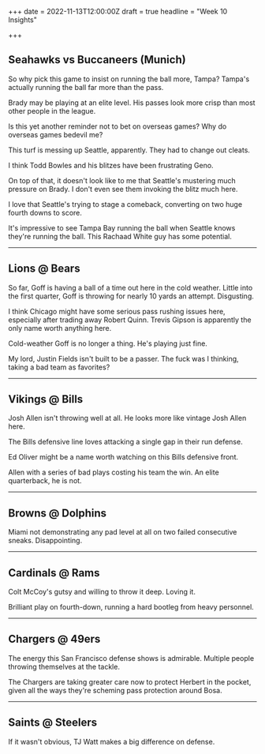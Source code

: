 +++
date = 2022-11-13T12:00:00Z
draft = true
headline = "Week 10 Insights"

+++
## Seahawks vs Buccaneers (Munich)

So why pick this game to insist on running the ball more, Tampa? Tampa's actually running the ball far more than the pass.

Brady may be playing at an elite level. His passes look more crisp than most other people in the league.

Is this yet another reminder not to bet on overseas games? Why do overseas games bedevil me?

This turf is messing up Seattle, apparently. They had to change out cleats.

I think Todd Bowles and his blitzes have been frustrating Geno.

On top of that, it doesn't look like to me that Seattle's mustering much pressure on Brady. I don't even see them invoking the blitz much here.

I love that Seattle's trying to stage a comeback, converting on two huge fourth downs to score.

It's impressive to see Tampa Bay running the ball when Seattle knows they're running the ball. This Rachaad White guy has some potential.

***

## Lions @ Bears

So far, Goff is having a ball of a time out here in the cold weather. Little into the first quarter, Goff is throwing for nearly 10 yards an attempt. Disgusting.

I think Chicago might have some serious pass rushing issues here, especially after trading away Robert Quinn. Trevis Gipson is apparently the only name worth anything here.

Cold-weather Goff is no longer a thing. He's playing just fine.

My lord, Justin Fields isn't built to be a passer. The fuck was I thinking, taking a bad team as favorites?

***

## Vikings @ Bills

Josh Allen isn't throwing well at all. He looks more like vintage Josh Allen here. 

The Bills defensive line loves attacking a single gap in their run defense.

Ed Oliver might be a name worth watching on this Bills defensive front.

Allen with a series of bad plays costing his team the win. An elite quarterback, he is not.

***

## Browns @ Dolphins

Miami not demonstrating any pad level at all on two failed consecutive sneaks. Disappointing.

***

## Cardinals @ Rams

Colt McCoy's gutsy and willing to throw it deep. Loving it.

Brilliant play on fourth-down, running a hard bootleg from heavy personnel.

***

## Chargers @ 49ers

The energy this San Francisco defense shows is admirable. Multiple people throwing themselves at the tackle.

The Chargers are taking greater care now to protect Herbert in the pocket, given all the ways they're scheming pass protection around Bosa.

***

## Saints @ Steelers

If it wasn't obvious, TJ Watt makes a big difference on defense.